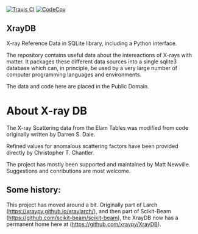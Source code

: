 
[![Travis CI](https://travis-ci.org/xraypy/XrayDB.png)](https://travis-ci.org/xraypy/XrayDB)
[![CodeCov](https://codecov.io/gh/xraypy/XrayDB/branch/master/graph/badge.svg)](https://codecov.io/gh/xraypy/XrayDB/tree/master/python/xraydb)




## XrayDB

X-ray Reference Data in SQLite library, including a Python interface.

The repository contains useful data about the intereactions of X-rays with
matter.  It packages these different data sources into a single sqlite3
database which can, in principle, be used by a very large number of
computer programming languages and environments.

The data and code here are placed in the Public Domain.

# About X-ray DB

The X-ray Scattering data from the Elam Tables was modified from code
originally written by Darren S. Dale.

Refined values for anomalous scattering factors have been provided directly
by Christopher T. Chantler.

The project has mostly been supported and maintained by Matt Newville.
Suggestions and conributions are most welcome.

Some history:
-------------

This project has moved around a bit.  Originally part of Larch
(https://xraypy.github.io/xraylarch/), and then
part of Scikit-Beam (https://github.com/scikit-beam/scikit-beam), the
XrayDB now has a permanent home here at (https://github.com/xraypy/XrayDB).
